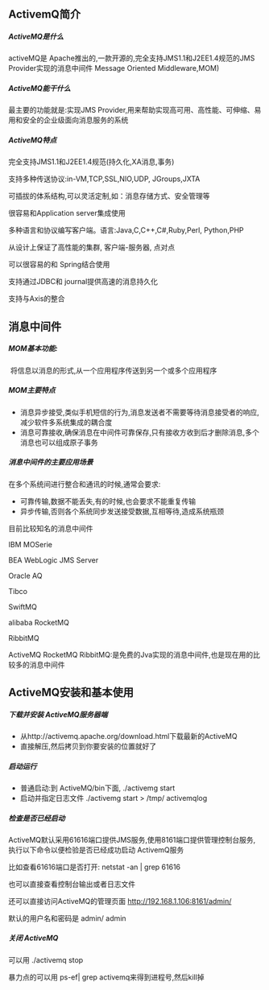 ## **ActivemQ简介**

##### ActiveMQ是什么

activeMQ是 Apache推出的,一款开源的,完全支持JMS1.1和J2EE1.4规范的JMS Provider实现的消息中间件 Message Oriented Middleware,MOM)

##### **ActiveMQ能干什么**



最主要的功能就是:实现JMS Provider,用来帮助实现高可用、高性能、可伸缩、易用和安全的企业级面向消息服务的系统

##### ActiveMQ特点

完全支持JMS1.1和J2EE1.4规范(持久化,XA消息,事务)

支持多种传送协议:in-VM,TCP,SSL,NIO,UDP, JGroups,JXTA

可插拔的体系结构,可以灵活定制,如：消息存储方式、安全管理等

很容易和Application server集成使用

多种语言和协议编写客户端。语言:Java,C,C++,C#,Ruby,Perl, Python,PHP

从设计上保证了高性能的集群, 客户端-服务器, 点对点

可以很容易的和 Spring结合使用

支持通过JDBC和 journal提供高速的消息持久化

支持与Axis的整合



## 消息中间件

##### MOM基本功能:

​	将信息以消息的形式,从一个应用程序传送到另一个或多个应用程序

##### MOM主要特点

- 消息异步接受,类似手机短信的行为,消息发送者不需要等待消息接受者的响应,减少软件多系统集成的耦合度
- 消息可靠接收,确保消息在中间件可靠保存,只有接收方收到后才删除消息,多个消息也可以组成原子事务

##### 消息中间件的主要应用场景

在多个系统间进行整合和通讯的时候,通常会要求:

- 可靠传输,数据不能丢失,有的时候,也会要求不能重复传输
- 异步传输,否则各个系统同步发送接受数据,互相等待,造成系统瓶颈

目前比较知名的消息中间件

IBM MOSerie

BEA WebLogic JMS Server

Oracle AQ

Tibco

SwiftMQ

alibaba RocketMQ

RibbitMQ

ActiveMQ RocketMQ RibbitMQ:是免费的Jva实现的消息中间件,也是现在用的比较多的消息中间件



## ActiveMQ安装和基本使用

##### 下载并安装 ActiveMQ服务器端

- 从http://activemq.apache.org/download.html下载最新的ActiveMQ
- 直接解压,然后拷贝到你要安装的位置就好了

##### 启动运行

- 普通启动:到 ActiveMQ/bin下面, ./activemg start
- 启动并指定日志文件 ./activemg start > /tmp/ activemqlog

##### 检查是否已经启动

ActiveMQ默认采用61616端口提供JMS服务,使用8161端口提供管理控制台服务,执行以下命令以便检验是否已经成功启动 ActivemQ服务

比如查看61616端口是否打开:  netstat -an | grep 61616

也可以直接查看控制台输出或者日志文件

还可以直接访问ActiveMQ的管理页面 http://192.168.1.106:8161/admin/

默认的用户名和密码是 admin/ admin

##### 关闭 ActiveMQ

可以用 ./activemq stop

暴力点的可以用 ps-ef| grep activemq来得到进程号,然后kill掉

